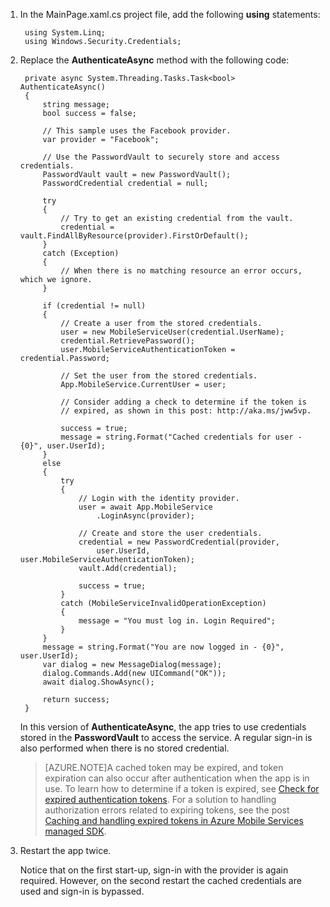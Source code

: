 
1. In the MainPage.xaml.cs project file, add the following **using** statements:

        using System.Linq;      
        using Windows.Security.Credentials;

2. Replace the **AuthenticateAsync** method with the following code:

        private async System.Threading.Tasks.Task<bool> AuthenticateAsync()
        {
            string message;
            bool success = false;

            // This sample uses the Facebook provider.
            var provider = "Facebook";

            // Use the PasswordVault to securely store and access credentials.
            PasswordVault vault = new PasswordVault();
            PasswordCredential credential = null;

            try
            {
                // Try to get an existing credential from the vault.
                credential = vault.FindAllByResource(provider).FirstOrDefault();
            }
            catch (Exception)
            {
                // When there is no matching resource an error occurs, which we ignore.
            }

            if (credential != null)
            {
                // Create a user from the stored credentials.
                user = new MobileServiceUser(credential.UserName);
                credential.RetrievePassword();
                user.MobileServiceAuthenticationToken = credential.Password;

                // Set the user from the stored credentials.
                App.MobileService.CurrentUser = user;

                // Consider adding a check to determine if the token is 
                // expired, as shown in this post: http://aka.ms/jww5vp.

                success = true;
                message = string.Format("Cached credentials for user - {0}", user.UserId);
            }
            else
            {
                try
                {
                    // Login with the identity provider.
                    user = await App.MobileService
                        .LoginAsync(provider);

                    // Create and store the user credentials.
                    credential = new PasswordCredential(provider,
                        user.UserId, user.MobileServiceAuthenticationToken);
                    vault.Add(credential);

                    success = true;
                }
                catch (MobileServiceInvalidOperationException)
                {
                    message = "You must log in. Login Required";
                }
            }
            message = string.Format("You are now logged in - {0}", user.UserId);
            var dialog = new MessageDialog(message);
            dialog.Commands.Add(new UICommand("OK"));
            await dialog.ShowAsync();

            return success;
        }

    In this version of **AuthenticateAsync**, the app tries to use credentials stored in the **PasswordVault** to access the service. A regular sign-in is also performed when there is no stored credential.

    >[AZURE.NOTE]A cached token may be expired, and token expiration can also occur after authentication when the app is in use. To learn how to determine if a token is expired, see [Check for expired authentication tokens](http://aka.ms/jww5vp). For a solution to handling authorization errors related to expiring tokens, see the post [Caching and handling expired tokens in Azure Mobile Services managed SDK](http://blogs.msdn.com/b/carlosfigueira/archive/2014/03/13/caching-and-handling-expired-tokens-in-azure-mobile-services-managed-sdk.aspx). 

3. Restart the app twice.

    Notice that on the first start-up, sign-in with the provider is again required. However, on the second restart the cached credentials are used and sign-in is bypassed. 

